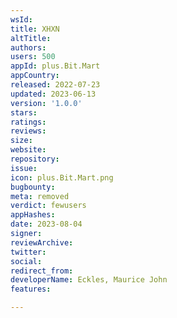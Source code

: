 ```yaml
---
wsId: 
title: XHXN
altTitle: 
authors: 
users: 500
appId: plus.Bit.Mart
appCountry: 
released: 2022-07-23
updated: 2023-06-13
version: '1.0.0'
stars: 
ratings: 
reviews: 
size: 
website: 
repository: 
issue: 
icon: plus.Bit.Mart.png
bugbounty: 
meta: removed
verdict: fewusers
appHashes: 
date: 2023-08-04
signer: 
reviewArchive: 
twitter: 
social: 
redirect_from: 
developerName: Eckles, Maurice John
features: 

---
```


